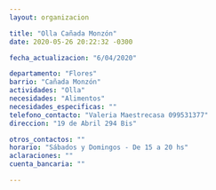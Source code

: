 ```yaml
---
layout: organizacion

title: "Olla Cañada Monzón"
date: 2020-05-26 20:22:32 -0300

fecha_actualizacion: "6/04/2020"

departamento: "Flores"
barrio: "Cañada Monzón"
actividades: "Olla"
necesidades: "Alimentos"
necesidades_especificas: ""
telefono_contacto: "Valeria Maestrecasa 099531377"
direccion: "19 de Abril 294 Bis"

otros_contactos: ""
horario: "Sábados y Domingos - De 15 a 20 hs"
aclaraciones: ""
cuenta_bancaria: ""

---
```

